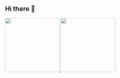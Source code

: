 ## Hi there 👋
<!--
**edimichaellima/edimichaellima** is a ✨ _special_ ✨ repository because its `README.md` (this file) appears on your GitHub profile.

Here are some ideas to get you started:

- 🔭 I’m currently working on ...
- 🌱 I’m currently learning ...
- 👯 I’m looking to collaborate on ...
- 🤔 I’m looking for help with ...
- 💬 Ask me about ...
- 📫 How to reach me: ...
- 😄 Pronouns: ...
- ⚡ Fun fact: ...
-->
<div>
<a href="https://github.com/edimichaellima">
<img loading="lazy" height="180em" src="https://github-readme-stats.vercel.app/api/top-langs/?username=edimichaellima&layout=compact&theme=dark&langs_count=8"/>
<img loading="lazy" height="180em" src="https://github-readme-stats.vercel.app/api?username=edimichaellima&show_icons=true&theme=dark"/>
</div>
